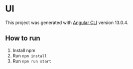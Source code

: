 # UI

This project was generated with [Angular CLI](https://github.com/angular/angular-cli) version 13.0.4.

## How to run
1. Install npm
2. Run ```npm install```
3. Run ```npm run start```
